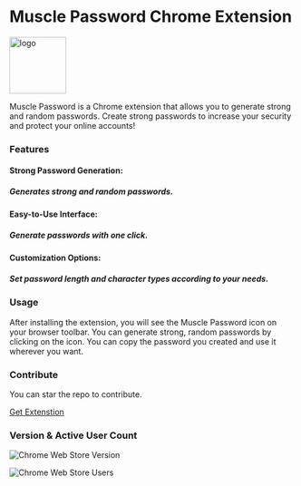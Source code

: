 # Muscle Password Chrome Extension

<img src="https://avatars.githubusercontent.com/u/151626010?s=200&v=4" style="width: 100px" alt="logo" />

Muscle Password is a Chrome extension that allows you to generate strong and random passwords. Create strong passwords to increase your security and protect your online accounts!

### Features
#### Strong Password Generation:
##### Generates strong and random passwords. 

#### Easy-to-Use Interface: 
##### Generate passwords with one click. 

#### Customization Options: 
##### Set password length and character types according to your needs.

### Usage
After installing the extension, you will see the Muscle Password icon on your browser toolbar. You can generate strong, random passwords by clicking on the icon. You can copy the password you created and use it wherever you want.

### Contribute
You can star the repo to contribute.

[Get Extenstion](https://chromewebstore.google.com/detail/muscle-password/iimjcckbcjoehbfekigjpnlgmjllmgdk)

### Version & Active User Count
![Chrome Web Store Version](https://img.shields.io/chrome-web-store/v/iimjcckbcjoehbfekigjpnlgmjllmgdk?logo=google-chrome&logoColor=white&label=%20&color=47A4F4)

![Chrome Web Store Users](https://img.shields.io/chrome-web-store/users/iimjcckbcjoehbfekigjpnlgmjllmgdk?label=Chrome%20Users&color=47A4F4)
